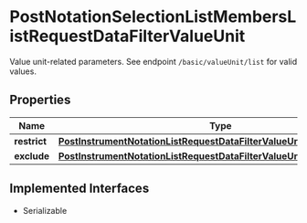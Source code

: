 

# PostNotationSelectionListMembersListRequestDataFilterValueUnit

Value unit-related parameters. See endpoint `/basic/valueUnit/list` for valid values.

## Properties

Name | Type | Description | Notes
------------ | ------------- | ------------- | -------------
**restrict** | [**PostInstrumentNotationListRequestDataFilterValueUnitSelectionRestrict**](PostInstrumentNotationListRequestDataFilterValueUnitSelectionRestrict.md) |  |  [optional]
**exclude** | [**PostInstrumentNotationListRequestDataFilterValueUnitSelectionExclude**](PostInstrumentNotationListRequestDataFilterValueUnitSelectionExclude.md) |  |  [optional]


## Implemented Interfaces

* Serializable


